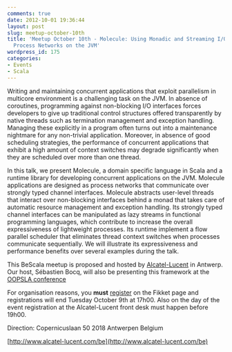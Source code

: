 ```yaml
---
comments: true
date: 2012-10-01 19:36:44
layout: post
slug: meetup-october-10th
title: 'Meetup October 10th - Molecule: Using Monadic and Streaming I/O to Compose
  Process Networks on the JVM'
wordpress_id: 175
categories:
- Events
- Scala
---
```


Writing and maintaining concurrent applications that exploit parallelism in multicore environment is a challenging task on the JVM. In absence of coroutines, programming against non-blocking I/O interfaces forces developers to give up traditional control structures offered transparently by native threads such as termination management and exception handling. Managing these explicitly in a program often turns out into a maintenance nightmare for any non-trivial application. Moreover, in absence of good scheduling strategies, the performance of concurrent applications that exhibit a high amount of context switches may degrade significantly when they are scheduled over more than one thread. 

In this talk, we present Molecule, a domain specific language in Scala and a runtime library for developing concurrent applications on the JVM. Molecule applications are designed as process networks that communicate over strongly typed channel interfaces. Molecule abstracts user-level threads that interact over non-blocking interfaces behind a monad that takes care of automatic resource management and exception handling. Its strongly typed channel interfaces can be manipulated as lazy streams in functional programming languages, which contribute to increase the overall expressiveness of lightweight processes. Its runtime implement a flow parallel scheduler that eliminates thread context switches when processes communicate sequentially. We will illustrate its expressiveness and performance benefits over several examples during the talk.

This BeScala meetup is proposed and hosted by [Alcatel-Lucent](http://www.alcatel-lucent.com/be) in Antwerp.
Our host, Sébastien Bocq, will also be presenting this framework at the [OOPSLA conference](http://splashcon.org/2012/program/oopsla-research-papers/466-concurrency-ii) 

For organisation reasons, you **must** [register](http://bescala.fikket.com/event/molecule) on the Fikket page and registrations will end Tuesday October 9th at 17h00.
Also on the day of the event registration at the Alcatel-Lucent front desk must happen before 19h00.

Direction:
Copernicuslaan 50
2018 Antwerpen
Belgium

[http://www.alcatel-lucent.com/be](http://www.alcatel-lucent.com/be)


